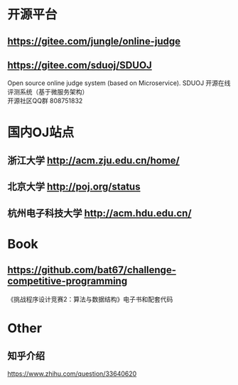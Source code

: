 # 开源平台
## https://gitee.com/jungle/online-judge  
## https://gitee.com/sduoj/SDUOJ 
  Open source online judge system (based on Microservice). SDUOJ 开源在线评测系统（基于微服务架构）  
  开源社区QQ群 808751832  

# 国内OJ站点
## 浙江大学  http://acm.zju.edu.cn/home/  
## 北京大学  http://poj.org/status  
## 杭州电子科技大学  http://acm.hdu.edu.cn/

 # Book
##  https://github.com/bat67/challenge-competitive-programming  
   《挑战程序设计竞赛2：算法与数据结构》电子书和配套代码   
   
 # Other
 ## 知乎介绍
 https://www.zhihu.com/question/33640620  
